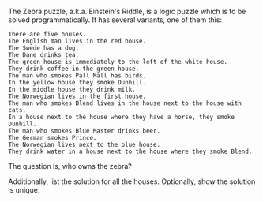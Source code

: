 The Zebra puzzle, a.k.a. Einstein's Riddle, is a logic puzzle which is to be solved programmatically.
It has several variants, one of them this:

    There are five houses.
    The English man lives in the red house.
    The Swede has a dog.
    The Dane drinks tea.
    The green house is immediately to the left of the white house.
    They drink coffee in the green house.
    The man who smokes Pall Mall has birds.
    In the yellow house they smoke Dunhill.
    In the middle house they drink milk.
    The Norwegian lives in the first house.
    The man who smokes Blend lives in the house next to the house with cats.
    In a house next to the house where they have a horse, they smoke Dunhill.
    The man who smokes Blue Master drinks beer.
    The German smokes Prince.
    The Norwegian lives next to the blue house.
    They drink water in a house next to the house where they smoke Blend.

The question is, who owns the zebra?

Additionally, list the solution for all the houses. Optionally, show the solution is unique.

